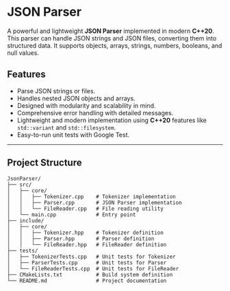 # JSON Parser

A powerful and lightweight **JSON Parser** implemented in modern **C++20**. This parser can handle JSON strings and JSON files, converting them into structured data. It supports objects, arrays, strings, numbers, booleans, and null values.

## **Features**

- Parse JSON strings or files.
- Handles nested JSON objects and arrays.
- Designed with modularity and scalability in mind.
- Comprehensive error handling with detailed messages.
- Lightweight and modern implementation using **C++20** features like `std::variant` and `std::filesystem`.
- Easy-to-run unit tests with Google Test.

---

## **Project Structure**

```plaintext
JsonParser/
├── src/
│   ├── core/
│   │   ├── Tokenizer.cpp    # Tokenizer implementation
│   │   ├── Parser.cpp       # JSON Parser implementation
│   │   └── FileReader.cpp   # File reading utility
│   └── main.cpp             # Entry point
├── include/
│   ├── core/
│   │   ├── Tokenizer.hpp    # Tokenizer definition
│   │   ├── Parser.hpp       # Parser definition
│   │   └── FileReader.hpp   # FileReader definition
├── tests/
│   ├── TokenizerTests.cpp   # Unit tests for Tokenizer
│   ├── ParserTests.cpp      # Unit tests for Parser
│   └── FileReaderTests.cpp  # Unit tests for FileReader
├── CMakeLists.txt           # Build system definition
└── README.md                # Project documentation
